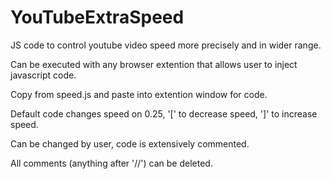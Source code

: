# YouTubeExtraSpeed
JS code to control youtube video speed more precisely and in wider range.

Can be executed with any browser extention that allows user to inject javascript code.

Copy from speed.js and paste into extention window for code.

Default code changes speed on 0.25, '[' to decrease speed, ']' to increase speed.

Can be changed by user, code is extensively commented.

All comments (anything after '//') can be deleted.
